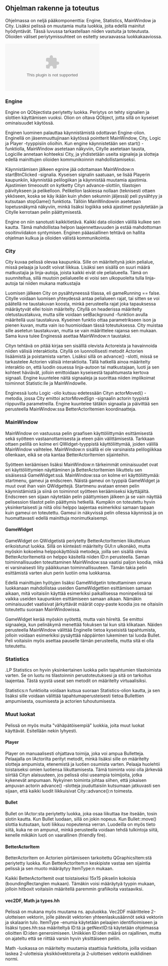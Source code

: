 ## Ohjelman rakenne ja toteutus
Ohjelmassa on neljä pääkomponenttia: Engine, Statistics, MainWindow ja City. Lisäksi pelissä on muutamia muita luokkia,
joita edellä mainitut hyödyntävät. Tässä luvussa tarkastellaan niiden vastuita ja toteutusta. Olioiden väliset
periytymissuhteet on esitetty seuraavassa luokkakaaviossa.

![luokkakaavio](img/luokkakaavio.eps)

### Engine
Engine on QObjectista periytetty luokka. Periytys on tehty signalien ja slottien käyttämisen vuoksi. Olion on oltava
QObject, jotta sillä on kyseiset ominaisuudet käytössä.

Enginen luominen palauttaa käynnistämistä odottavan Engine-olion. Enginellä on jäsenmuuttujinaan käytössä pointterit
MainWindow, City, Logic ja Player -tyyppisiin olioihin. Kun engine käynnistetään sen start() -funktiolla, MainWindow
asetetaan näkyviin, Citylle asetetaan tausta, Logicille annetaan kohteeksi City, ja yhdistetään useita signaleja ja
slotteja edellä mainittujen olioiden kommunikoinnin mahdollistamiseksi.

Käynnistämisen jälkeen egnine jää odottamaan MainWindow:n startBtnClicked -signalia. Kyseisen signalin saatuaan, se
lisää Playerin kaupunkiin, käynnistää pelilogiikan ja käynnistää muutamia ajastimia. Ajastimien timeooutit on kytketty
Cityn advance-slottiin, tilastojen päivitykseen ja pelikelloon. Pelikellon laskiessa nollaan (teknisesti ottaen
ykköseen, koska se käy ikään kuin yhden sekunnin jäljessä) peli pysähtyy ja kutsutaan stopGame() funktiota. Tällöin
MainWindowiin asetetaan lopetusnäkymä näkyviin, minkä lisäksi logiikka sekä ajastimet pysäytetään ja Citylle kerrotaan
pelin päättymisestä.

Engine on niin sanotusti kaikkitietävä. Kaikki data olioiden välillä kulkee sen kautta. Tämä mahdollistaa helpon
laajennettavuuden ja estää mahdottoman osoitinviidakon syntymisen. Enginen pääasiallinen tehtävä on hallita ohjelman
kulkua ja olioiden välistä kommunikointia.

### City
City kuvaa pelissä olevaa kaupunkia. Sille on määriteltynä jokin pelialue, missä pelaaja ja luodit voivat liikkua.
Lisäksi sen sisällä on suuri määrä matkustajia ja linja-autoja, joista kaikki eivät ole pelialueella. Tämä on
suunniteltua, sillä muutoin pelialueelle ei voisi sen ulkopuolelta tulla linja-autoja tai niiden mukana matkustajia

Luomisen jälkeen City on pysähtyneessä tilassa, eli gameRunning == false. Citylle voidaan luomisen yhteydessä antaa
pelialueen rajat, tai sitten se voi päätellä ne taustakuvan koosta, minkä perusteella rajat joka tapauksessa
määräytyvät ellei toisin määritelty. Cityllä on headerissa määritelty oletustaustakuva, mutta sille voidaan
setBackground -funktion avulla määritellä uusi taustakuva. Kyseinen funktio ottaa parametrikseen ison ja pienen kuvan,
mutta vain iso huomioidaan tässä toteutuksessa. City muistaa sille asetetun taustakuvan, mutta se vain määrittelee
rajansa sen mukaan. Sama kuva tulee Enginessä asettaa MainWindow:n taustaksi.

Cityn tehtävä on pitää kirjaa sen sisälllä olevista Actoreista ja havainnoida niiden välisiä interaktioita. Cityllä on
luonnollisesti metodit Actorien lisäämistä ja poistamista varten. Lisäksi sillä on advance() -slotti, missä se
tarkastelee Actorien välisiä interaktioita. Tällä hatkellä ainoa määritelty interaktio on, että luodin osuessa
linja-autoon tai matkustajaan, luoti ja sen kohteet häviävät, jolloin emittoidaan kyseisestä tapahtumasta kertova
signaali. Engine kuuntelee näitä signaaleja ja suorittaa niiden implikoimat toiminnot Statistic:lle ja MainWindowlle.

Enginessä luotu Logic -olio kutsuu edetessään Cityn actorMoved() -metodia, jossa City emittoi actorMovedSgn -signaalin
actorin tyypistä riippuvilla parametreilla. Engine kuuntelee tätäkin signaalia ja päivittää sen perusteella
MainWindow:ssa BetterActorItemien koordinaatteja.

### MainWindow
MainWindow on vastuussa pelin graafisen käyttöliittymän esittämisestä sekä syötteen vastaanottamisesta ja eteen päin
välittämisestä. Tarkkaan ottaen pelillä on kolme eri QWidget-tyyppistä käyttöliittymää, joiden välillä MainWindow 
vaihtelee. MainWindow:n sisällä ei ole varsinaista pelilogiikkaa ollenkaan, eikä se ota kantaa BetterActorItemien
sijainteihin.

Syötteen keräämisen lisäksi MainWindow:n tärkeimmät ominaisuudet ovat eri käyttöliittymien näyttäminen ja BetterActorItemien liikuttelu sen
sisäisessä GameWidget:ssä. MainWindow:ssa on kolme eri käyttöliittymää: startmenu, gameui ja endscreen. Näistä gameui on
tyyppiä GameWidget ja muut ovat ihan vain QWidgettejä. Startmenu avataan ennen pelin käynnistämistä ja siinä on
toiminnot syötteen keräämiseksi käyttäjältä. Endscreen sen sijaan näytetään pelin päättymisen jälkeen ja se vain näyttää
pelisession tilastot pelin päättymis hetkellä. Kumpikin on toteutettu hyvin yksinkertaisesti ja niitä olisi helppo
laajentaa esimerkiksi samaan tapaan kuin gameui on toteutettu. Gameui in näkyvissä pelin ollessa käynnissä ja on
huomattavasti edellä mainittuja monimutkaisempi.

#### GameWidget
GameWidget on QWidgetistä periytetty BetterActorItemien liikutteluun erikoistunut luokka. Sillä on kiinteästi
määritelty GUI:n ulkonäkö, mutta myöskin kokoelma helppokäyttöisiä metodeja, joilla sen sisällä olevia
BetterActorItemeitä on helppo käsitellä niiden ID:n perusteella. Saman toiminnallisuuden toteuttaminen MainWindow:ssa
vaatisi paljon koodia, mikä ei varsinaisesti liity pääikkunan toiminnallisuuteen. Tämän takia pelin esittämistä varten
alun perin luotiin oma luokkansa.

Edellä mainittujen hyötyjen lisäksi GameWidgetin toteuttaminen omana luokkanaan mahdollistaa useiden GameWidgettien
esittämisen samaan aikaan, mitä voitaisiin käyttää esimerkiksi paikallisessa moninpelissä tai vaikka useiden kaupunkien
esittämiseen samaan aikaan. Nämäkin ominaisuudet vaatisivat järkyttävät määrät copy-paste koodia jos ne oltaisiin
toteutettu suoraan MainWindowissa.

GameWidget kerää myöskin syötettä, mutta vain hiireltä. Se emittoi signaaleja, kun pelinäkymä menettää fokuksen tai kun
sitä klikataan. Näiden perusteella MainWindow välittää Enginelle tietoa kyseisistä tapahtumista, jolloin voidaan
esimerkiksi pysäyttää näppäinten lukeminen tai luoda Bullet. Peli voitaisiin myös asettaa pauselle tämän perusteella,
mutta sitä ei olla toteutettu.

### Statistics
.LP
Statistics on hyvin yksinkertainen luokka pelin tapahtumien tilastoimista varten. Se on luotu ns tilastoinnin
perustoteutuksesi ja sitä on tarkoitus laajentaa. Tästä syystä useat sen metodit on määritelty virtuaalisiksi.

Statistics:n funktioita voidaan kutsua suoraan Statistics-olion kautta, ja sen lisäksi sille voidaan välittää
tapahtumaperusteisesti tietoa Bullettien ampumisesta, osumisesta ja actorien tuhoutumisesta.

### Muut luokat
Pelissä on myös muita "vähäpätöisempiä" luokkia, joita muut luokat käyttävät. Esitellään nekin lyhyesti.

#### Player
Player on manuaalisesti ohjattava toimija, joka voi ampua Bulletteja. Pelaajalla on IActorilta perityt metodit, minkä
lisäksi sille on määritelty slotteja ampumista, etenemistä ja luotien osumista varten. Pelaaja huolehtii toistaiseksi
omien luotiensa liikuttamisesta. Tämä toiminta voisi olla järkevää siirtää Cityn alaisuuteen, jos pelissä olisi
useampia toimijoita, jotka kykenevät ampumaan. Nykyinen toiminta johtaa siihen, että jokaisen ampuvan actorin advance()
-slotteja jouduttaisiin kutsumaan jatkuvasti sen sijaan, että kaikki luodit liikkuisivat City::advance():n toimesta.

#### Bullet
Bullet on IActor:sta periytetty luokka, joka osaa liikuttaa itse itseään, tosin slotin kautta. Kun Bullet luodaan, sillä
on jokin nopeus. Kun Bullet::move() slottia kutsutaan, luoti liikkuu nopeutensa verran. Luodeilla on myös tieto siitä,
kuka ne on ampunut, minkä perusteella voidaan tehdä tulkintoja siitä, kenelle mikäkin luoti on vaarallinen (friendly
fire).

#### BetterActorItem
BetterActorItem on Actorien piirtämiseen tarkoitettu QGraphicsItem:stä periytetty luokka. Kun BetterActorItem:n
keskipiste vastaa sen sijaintia pelissä ja sen muoto määräytyy ItemType:n mukaan.

Kaikki BetterActorItemit ovat toistaiseksi 15x15 pikselin kokoisia (boundingRectanglen mukaan). Tämäkin voisi määräytyä
tyypin mukaan, jolloin hitboxit voitaisiin määritellä paremmin grafiikoita vastaaviksi.

#### vec2DF, Math ja types.hh
Pelissä on mukana myös muutama ns. apuluokka. Vec2DF määrittelee 2-ulotteisen vektorin, jolle pätevät vektorien
yhteenlaskusäännöt sekä vektorin ja skalaarin tulo. ItemType -enumia käytetään pelaajien identifioimiseen ja lisäksi
types.hh:ssa määriteltyä ID:tä ja getNextID:tä käytetään ohjelmassa olioitten ID:iden generoimiseen. Uniikkien ID:iden
määrä on rajallinen, mutta on ajateltu että se riittää varsin hyvin yksittäiseen peliin.

Math -luokassa on määritelty muutamia staattisia funktioita, joilla voidaan laskea 2-ulotteisia yksikkövektoreita ja
2-ulotteisen vektorin euklidinen normi.
